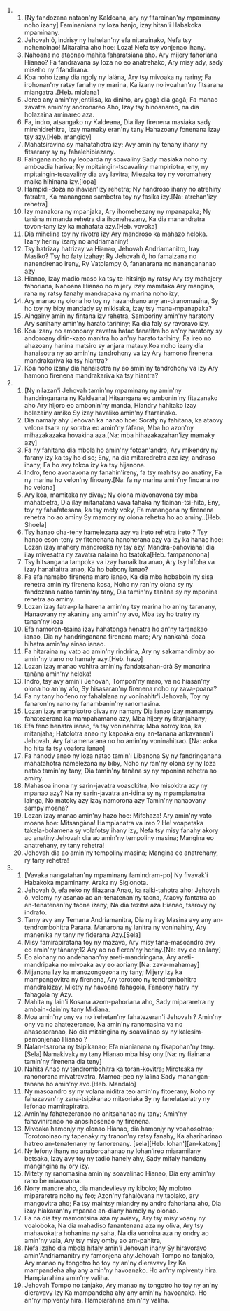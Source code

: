 <ol>
  <li>
    <ol>
      <li>[Ny fandozana nataon'ny Kaldeana, ary ny fitarainan'ny mpaminany noho izany] Faminaniana ny loza hanjo, izay hitan'i Habakoka mpaminany.</li>
      <li>Jehovah ô, indrisy ny hahelan'ny efa nitarainako, Nefa tsy nohenoinao! Mitaraina aho hoe: Loza! Nefa tsy vonjenao ihany.</li>
      <li>Nahoana no ataonao mahita faharatsiana aho. Ary mijery fahoriana Hianao? Fa fandravana sy loza no eo anatrehako, Ary misy ady, sady miseho ny fifandirana.</li>
      <li>Koa noho izany dia ngoly ny lalàna, Ary tsy mivoaka ny rariny; Fa irohonan'ny ratsy fanahy ny marina, Ka izany no ivoahan'ny fitsarana miangatra .[Heb. miolana]</li>
      <li>Jereo any amin'ny jentilisa, ka diniho, ary gagà dia gagà; Fa manao zavatra amin'ny andronareo Aho, Izay tsy hinoanareo, na dia holazaina aminareo aza.</li>
      <li>Fa, indro, atsangako ny Kaldeana, Dia ilay firenena masiaka sady mirehidrehitra, Izay mamaky eran'ny tany Hahazoany fonenana izay tsy azy.[Heb. mangidy]</li>
      <li>Mahatsiravina sy mahatahotra izy; Avy amin'ny tenany ihany ny fitsarany sy ny fahalehibiazany.</li>
      <li>Faingana noho ny leoparda ny soavaliny Sady masiaka noho ny amboadia hariva; Ny mpitaingin-tsoavaliny mampiriotra, eny, ny mpitaingin-tsoavaliny dia avy lavitra; Miezaka toy ny voromahery maika hihinana izy.[lopa]</li>
      <li>Hampidi-doza no ihavian'izy rehetra; Ny handroso ihany no atrehiny fatratra, Ka manangona sambotra toy ny fasika izy.[Na: atrehan'izy rehetra]</li>
      <li>Izy manakora ny mpanjaka, Ary ihomehezany ny mpanapaka; Ny tanàna mimanda rehetra dia ihomehezany, Ka dia manandratra tovon-tany izy ka mahafata azy.[Heb. vovoka]</li>
      <li>Dia mihelina toy ny rivotra izy Ary mandroso ka mahazo heloka. Izany heriny izany no andriamaniny!</li>
      <li>Tsy hatrizay hatrizay va Hianao, Jehovah Andriamanitro, Iray Masiko? Tsy ho faty izahay; Ry Jehovah ô, ho famaizana no nanendrenao ireny, Ry Vatolampy ô, fananarana no nanangananao azy</li>
      <li>Hianao, Izay madio maso ka tsy te-hitsinjo ny ratsy Ary tsy mahajery fahoriana, Nahoana Hianao no mijery izay mamitaka Ary mangina, raha ny ratsy fanahy mandrapaka ny marina noho izy,</li>
      <li>Ary manao ny olona ho toy ny hazandrano any an-dranomasina, Sy ho toy ny biby mandady sy mikisaka, izay tsy mana-mpanapaka?</li>
      <li>Aingainy amin'ny fintana izy rehetra, Samboriny amin'ny haratony Ary sarihany amin'ny harato tarihiny; Ka dia faly sy ravoravo izy.</li>
      <li>Koa izany no amonoany zavatra hatao fanatitra ho an'ny haratony sy andoroany ditin-kazo manitra ho an'ny harato tarihiny; Fa ireo no ahazoany hanina matsiro sy anjara matavy.Koa noho izany dia hanaisotra ny ao amin'ny tandrohony va izy Ary hamono firenena mandrakariva ka tsy hiantra?</li>
      <li>Koa noho izany dia hanaisotra ny ao amin'ny tandrohony va izy Ary hamono firenena mandrakariva ka tsy hiantra?</li>
    </ol>
  </li>
  <li>
    <ol>
      <li>[Ny nilazan'i Jehovah tamin'ny mpaminany ny amin'ny handringanana ny Kaldeana] Hitsangana eo ambonin'ny fitazanako aho Ary hijoro eo ambonin'ny manda, Hiandry hahitako izay holazainy amiko Sy izay havaliko amin'ny fitarainako.</li>
      <li>Dia namaly ahy Jehovah ka nanao hoe: Soraty ny fahitana, ka ataovy velona tsara ny soratra eo amin'ny fàfana, Mba ho azon'ny mihazakazaka hovakina aza.[Na: mba hihazakazahan'izy mamaky azy]</li>
      <li>Fa ny fahitana dia mbola ho amin'ny fotoan'andro, Ary mikendry ny farany izy ka tsy ho diso; Eny, na dia mitaredretra aza izy, andraso ihany, Fa ho avy tokoa izy ka tsy hijanona.</li>
      <li>Indro, feno avonavona ny fanahin'ireny, fa tsy mahitsy ao anatiny, Fa ny marina ho velon'ny finoany.[Na: fa ny marina amin'ny finoana no ho velona]</li>
      <li>Ary koa, mamitaka ny divay; Ny olona miavonavona tsy mba mahatoetra, Dia ilay mitanatana vava tahaka ny fiainan-tsi-hita, Eny, toy ny fahafatesana, ka tsy mety voky, Fa manangona ny firenena rehetra ho ao aminy Sy mamory ny olona rehetra ho ao aminy..[Heb. Shoela]</li>
      <li>Tsy hanao oha-teny hamelezana azy va ireto rehetra ireto ? Tsy hanao eson-teny sy fitenenana hanoherana azy va izy ka hanao hoe: Lozan'izay mahery mandroaka ny tsy azy! Mandra-pahoviana! dia ilay mivesatra ny zavatra nalaina ho tsatòka[Heb. fampanonona]</li>
      <li>Tsy hitsangana tampoka va izay hanaikitra anao, Ary tsy hifoha va izay hanaitaitra anao, Ka ho babony ianao?</li>
      <li>Fa efa namabo firenena maro ianao, Ka dia mba hobaboin'ny sisa rehetra amin'ny firenena kosa, Noho ny ran'ny olona sy ny fandozana natao tamin'ny tany, Dia tamin'ny tanàna sy ny mponina rehetra ao aminy.</li>
      <li>Lozan'izay fatra-pila harena amin'ny tsy marina ho an'ny taranany, Hanaovany ny akaniny any amin'ny avo, Mba tsy ho tratry ny tanan'ny loza</li>
      <li>Efa namoron-tsaina izay hahatonga henatra ho an'ny taranakao ianao, Dia ny handringanana firenena maro; Ary nankahà-doza hihatra amin'ny ainao ianao.</li>
      <li>Fa hitaraina ny vato ao amin'ny rindrina, Ary ny sakamandimby ao amin'ny trano no hamaly azy.[Heb. hazo]</li>
      <li>Lozan'izay manao vohitra amin'ny fandatsahan-drà Sy manorina tanàna amin'ny heloka!</li>
      <li>Indro, tsy avy amin'i Jehovah, Tompon'ny maro, va no hiasan'ny olona ho an'ny afo, Sy hisasaran'ny firenena noho ny zava-poana?</li>
      <li>Fa ny tany ho feno ny fahalalana ny voninahitr'i Jehovah, Toy ny fanaron'ny rano ny fanambanin'ny ranomasina.</li>
      <li>Lozan'izay mampisotro divay ny namany Dia ianao izay manampy fahatezerana ka mampahamano azy, Mba hijery ny fitanjahany;</li>
      <li>Efa feno henatra ianao, fa tsy voninahitra; Mba sotroy koa, ka mitanjaha; Hatolotra anao ny kapoaka eny an-tanana ankavanan'i Jehovah, Ary fahamenarana no ho amin'ny voninahitrao. [Na: aoka ho hita fa tsy voafora ianao]</li>
      <li>Fa hanody anao ny loza natao tamin'i Libanona Sy ny fandringanana mahatahotra namelezana ny biby, Noho ny ran'ny olona sy ny loza natao tamin'ny tany, Dia tamin'ny tanàna sy ny mponina rehetra ao aminy.</li>
      <li>Mahasoa inona ny sarin-javatra voasokitra, No misokitra azy ny mpanao azy? Na ny sarin-javatra an-idina sy ny mpampianatra lainga, No matoky azy izay namorona azy Tamin'ny nanaovany sampy moana?</li>
      <li>Lozan'izay manao amin'ny hazo hoe: Mifohaza! Ary amin'ny vato moana hoe: Mitsangàna! Hampianatra va ireo ? He! voapetaka takela-bolamena sy volafotsy ihany izy, Nefa tsy misy fanahy akory ao anatiny.Jehovah dia ao amin'ny tempoliny masina; Mangina eo anatrehany, ry tany rehetra!</li>
      <li>Jehovah dia ao amin'ny tempoliny masina; Mangina eo anatrehany, ry tany rehetra!</li>
    </ol>
  </li>
  <li>
    <ol>
      <li>[Vavaka nangatahan'ny mpaminany famindram-po] Ny fivavak'i Habakoka mpaminany. Araka ny Sigionota.</li>
      <li>Jehovah ô, efa reko ny filazana Anao, ka raiki-tahotra aho; Jehovah ô, velomy ny asanao ao an-tenatenan'ny taona, Ataovy fantatra ao an-tenatenan'ny taona izany; Na dia tezitra aza Hianao, tsarovy ny indrafo.</li>
      <li>Tamy avy any Temana Andriamanitra, Dia ny iray Masina avy any an-tendrombohitra Parana. Manarona ny lanitra ny voninahiny, Ary manenika ny tany ny fiderana Azy.[Sela]</li>
      <li>Misy famirapiratana toy ny mazava, Ary misy tàna-masoandro avy eo amin'ny tànany;12 Ary ao no fieren'ny heriny.[Na: avy eo anilany]</li>
      <li>Eo alohany no andehanan'ny areti-mandringana, Ary areti-mandripaka no mivoaka avy eo aoriany.[Na: zava-mahamay]</li>
      <li>Mijanona Izy ka manozongozona ny tany; Mijery Izy ka mampangovitra ny firenena, Ary torotoro ny tendrombohitra mandrakizay, Mietry ny havoana fahagola, Fanaony hatry ny fahagola ny Azy.</li>
      <li>Mahita ny lain'i Kosana azom-pahoriana aho, Sady mipararetra ny ambain-dain'ny tany Midiana.</li>
      <li>Moa amin'ny ony va no irehetan'ny fahatezeran'i Jehovah ? Amin'ny ony va no ahatezeranao, Na amin'ny ranomasina va no ahasosoranao, No dia mitaingina ny soavalinao sy ny kalesim-pamonjenao Hianao ?</li>
      <li>Nalan-tsarona ny tsipìkanao; Efa nianianana ny fikapohan'ny teny. [Sela] Namakivaky ny tany Hianao mba hisy ony.[Na: ny fiainana tamin'ny firenena dia teny]</li>
      <li>Nahita Anao ny tendrombohitra ka toran-kovitra; Mirotsaka ny ranonorana mivatravatra, Mamoa-peo ny lalina Sady manangan-tanana ho amin'ny avo.[Heb. Mandalo]</li>
      <li>Ny masoandro sy ny volana niditra teo amin'ny fitoerany, Noho ny fahazavan'ny zana-tsipìkanao mitsoriaka Sy ny fanelatselatry ny lefonao mamirapiratra.</li>
      <li>Amin'ny fahatezeranao no anitsahanao ny tany; Amin'ny fahaviniranao no anosihosenao ny firenena.</li>
      <li>Mivoaka hamonjy ny olonao Hianao, dia hamonjy ny voahosotrao; Torotoroinao ny tapenaky ny tranon'ny ratsy fanahy, Ka ahariharinao hatreo an-tenatenany ny fanorenany. [sela][Heb. lohan'][an-katony]</li>
      <li>Ny lefony ihany no anaboroahanao ny lohan'ireo miaramilany betsaka, Izay avy toy ny tadio hanely ahy, Sady mifaly handany mangingina ny ory izy.</li>
      <li>Mitety ny ranomasina amin'ny soavalinao Hianao, Dia eny amin'ny rano be miavovona.</li>
      <li>Nony mandre aho, dia mandevilevy ny kiboko; Ny molotro mipararetra noho ny feo; Azon'ny fahalòvana ny taolako, ary mangovitra aho; Fa tsy maintsy miandry ny andro fahoriana aho, Dia izay hiakaran'ny mpanao an-diany hamely ny olonao.</li>
      <li>Fa na dia tsy mamontsina aza ny aviavy, Ary tsy misy voany ny voaloboka, Na dia mahadiso fanantenana aza ny oliva, Ary tsy mahavokatra hohanina ny saha, Na dia vonoina aza ny ondry ao amin'ny vala, Ary tsy misy omby ao am-pahitra,</li>
      <li>Nefa izaho dia mbola hifaly amin'i Jehovah ihany Sy hiravoravo amin'Andriamanitry ny famonjena ahy.Jehovah Tompo no tanjako, Ary manao ny tongotro ho toy ny an'ny dieravavy Izy Ka mampandeha ahy any amin'ny havoanako. Ho an'ny mpiventy hira. Hampiarahina amin'ny valiha.</li>
      <li>Jehovah Tompo no tanjako, Ary manao ny tongotro ho toy ny an'ny dieravavy Izy Ka mampandeha ahy any amin'ny havoanako. Ho an'ny mpiventy hira. Hampiarahina amin'ny valiha.</li>
    </ol>
  </li>
</ol>